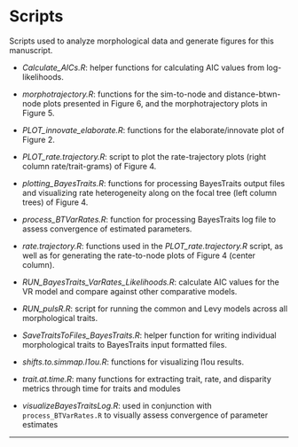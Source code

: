 # Scripts

Scripts used to analyze morphological data and generate figures for this manuscript. 

+ *Calculate_AICs.R*: helper functions for calculating AIC values from log-likelihoods.

+ *morphotrajectory.R*: functions for the sim-to-node and distance-btwn-node plots presented in Figure 6, and the morphotrajectory plots in Figure 5.

+ *PLOT_innovate_elaborate.R*: functions for the elaborate/innovate plot of Figure 2. 

+ *PLOT_rate.trajectory.R*: script to plot the rate-trajectory plots (right column rate/trait-grams) of Figure 4. 

+ *plotting_BayesTraits.R*: functions for processing BayesTraits output files and visualizing rate heterogeneity along on the focal tree (left column trees) of Figure 4. 

+ *process_BTVarRates.R*: function for processing BayesTraits log file to assess convergence of estimated parameters.

+ *rate.trajectory.R*: functions used in the *PLOT_rate.trajectory.R* script, as well as for generating the rate-to-node plots of Figure 4 (center column).

+ *RUN_BayesTraits_VarRates_Likelihoods.R*: calculate AIC values for the VR model and compare against other comparative models. 

+ *RUN_pulsR.R*: script for running the common and Levy models across all morphological traits.

+ *SaveTraitsToFiles_BayesTraits.R*: helper function for writing individual morphological traits to BayesTraits input formatted files.

+ *shifts.to.simmap.l1ou.R*: functions for visualizing l1ou results.

+ *trait.at.time.R*: many functions for extracting trait, rate, and disparity metrics through time for traits and modules

+ *visualizeBayesTraitsLog.R*: used in conjunction with `process_BTVarRates.R` to visually assess convergence of parameter estimates


___

